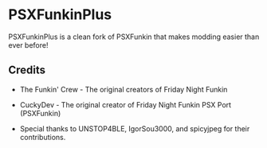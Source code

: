 # PSXFunkinPlus
PSXFunkinPlus is a clean fork of PSXFunkin that makes modding easier than ever before! 

## Credits

- The Funkin' Crew - The original creators of Friday Night Funkin
- CuckyDev - The original creator of Friday Night Funkin PSX Port (PSXFunkin)

- Special thanks to UNSTOP4BLE, IgorSou3000, and spicyjpeg for their contributions.
